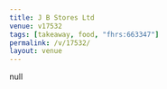 ```yaml
---
title: J B Stores Ltd
venue: v17532
tags: [takeaway, food, "fhrs:663347"]
permalink: /v/17532/
layout: venue
---
```

null